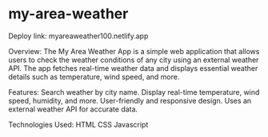 # my-area-weather

Deploy link: myareaweather100.netlify.app

Overview:
The My Area Weather App is a simple web application that allows users to check the weather conditions of any city using an external weather API. The app fetches real-time weather data and displays essential weather details such as temperature, wind speed, and more.

Features:
Search weather by city name.
Display real-time temperature, wind speed, humidity, and more.
User-friendly and responsive design.
Uses an external weather API for accurate data.

Technologies Used:
HTML
CSS
Javascript

